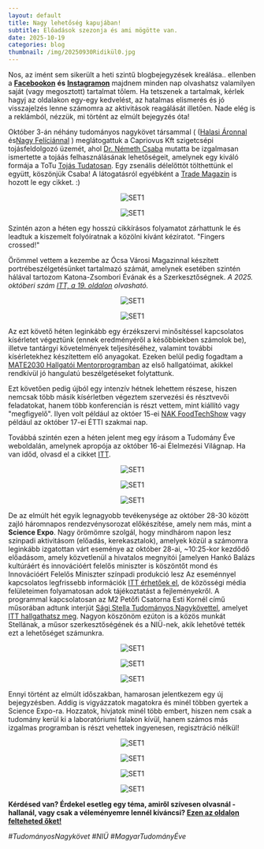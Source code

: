 ```yaml
---
layout: default
title: Nagy lehetőség kapujában!
subtitle: Előadások szezonja és ami mögötte van.
date: 2025-10-19 
categories: blog
thumbnail: /img/20250930Ridikül0.jpg
---
```


Nos, az imént sem sikerült a heti szintű blogbejegyzések kreálása.. ellenben a  [**Facebookon**](https://www.facebook.com/profile.php?id=61575576670042) **és** [**Instagramon**](https://www.instagram.com/boncsibalazs_tudomanynagykovet/) majdnem minden nap olvashatsz valamilyen saját (vagy megosztott) tartalmat tőlem.
Ha tetszenek a tartalmak, kérlek hagyj az oldalakon egy-egy kedvelést, az hatalmas elismerés és jó visszajelzés lenne számomra az aktivitások reagálását illetően.
Nade elég is a reklámból, nézzük, mi történt az elmúlt bejegyzés óta!

Október 3-án néhány tudományos nagykövet társammal ( ([Halasi Áronnal](https://www.facebook.com/profile.php?id=61575395624488) és[Nagy Felíciánnal](https://www.facebook.com/space.felician) ) meglátogattuk a Capriovus Kft szigetcsépi tojásfeldolgozó üzemét, ahol [Dr. Németh Csaba](https://igenyesferfi.hu/uzlet-siker/dr-nemeth-csaba-bebizonyitotta-valoban-tojasbol-lesz-a-csoda.php) mutatta be izgalmasan ismertette a tojáás felhasználásának lehetőségeit, amelynek egy kiváló formája a ToTu [Tojás Tudatosan](https://capriovus.eu/totu-termekek/).
Egy zsenális délelőttöt tölthettünk el együtt, köszönjük Csaba!
A látogatásról egyébként a [Trade Magazin](https://trademagazin.hu/hu/tudomanyos-nagykovetek-latogattak-a-szigetcsepi-tojasfeldolgozo-uzembe/?fbclid=IwY2xjawNgEgFleHRuA2FlbQIxMQABHhN-ABX8NlNfAUjQl10Ces4v1cnXhsq1Bp3tMfZLyjeqbtlc1D8NGXifmuBz_aem_G01rq9y31BxP3v24YeDKwA) is hozott le egy cikket. :)


<p align="center">
  <img src="/img/20250930Ridikül1.jpg" alt="SET1" style="max-width:50%;">
</p>

<p align="center">
  <img src="/img/20250930Ridikül1.jpg" alt="SET1" style="max-width:50%;">
</p>

Szintén azon a héten egy hosszú cikkírásos folyamatot zárhattunk le és leadtuk a kiszemelt folyóíratnak a közölni kívánt kézíratot. "Fingers crossed!"

Örömmel vettem a kezembe az Ócsa Városi Magazinnal készített portrébeszélgetésünket tartalmazó számát, amelynek esetében szintén hálával tartozom Katona-Zsombori Évának és a Szerkesztőségnek.
_A 2025. októberi szám [ITT, a 19. oldalon](https://ocsa.hu/magazin/2025.-oktoberi-szam_112923.pdf) olvasható._

<p align="center">
  <img src="/img/20250930Ridikül1.jpg" alt="SET1" style="max-width:50%;">
</p>

<p align="center">
  <img src="/img/20250930Ridikül1.jpg" alt="SET1" style="max-width:50%;">
</p>

Az ezt követő héten leginkább egy érzékszervi minősítéssel kapcsolatos kísérletet végeztünk (ennek eredményéről a későbbiekben számolok be), illetve tantárgyi követelmények teljesítéséhez, valamint további kísérletekhez készítettem elő anyagokat. Ezeken belül pedig fogadtam a [MATE2030 Hallgatói Mentorprogramban](https://uni-mate.hu/hallgat%C3%B3i-mentorprogram) az első hallgatóimat, akikkel rendkívül jó hangulatú beszélgetéseket folytattunk.

Ezt követően pedig újból egy intenzív hétnek lehettem részese, hiszen nemcsak több másik kísérletben végeztem szervezési és résztvevői feladatokat, hanem több konferencián is részt vettem, mint kiállító vagy "megfigyelő". Ilyen volt például az októer 15-ei [NAK FoodTechShow](https://www.nak.hu/sajto/sajtokozlemenyek/109414-sikerrel-zarult-a-foodtechshow) vagy például az október 17-ei ÉTTI szakmai nap.

Továbbá szintén ezen a héten jelent meg egy írásom a Tudomány Éve weboldalán, amelynek apropója az október 16-ai Élelmezési Világnap. Ha van időd, olvasd el a cikket [ITT](https://www.tudomanyeve.hu/post/ne-etesd-a-kukat-avagy-azok-volnank-mint-amit-nem-eszunk-meg).

<p align="center">
  <img src="/img/20250930Ridikül1.jpg" alt="SET1" style="max-width:50%;">
</p>

<p align="center">
  <img src="/img/20250930Ridikül1.jpg" alt="SET1" style="max-width:50%;">
</p>

<p align="center">
  <img src="/img/20250930Ridikül1.jpg" alt="SET1" style="max-width:50%;">
</p>

De az elmúlt hét egyik legnagyobb tevékenysége az október 28-30 között zajló háromnapos rendezvénysorozat előkészítése, amely nem más, mint a **Science Expo**. Nagy örömömre szolgál, hogy mindhárom napon lesz színpadi aktivitásom (előadás, kerekasztalok), amelyek közül a számomra leginkább izgatottan várt eseménye az október 28-ai, ~10:25-kor kezdődő előadásom, amely közvetlenül a hivatalos megnyitói [amelyen Hankó Balázs kultúráért és innovációért felelős miniszter is köszöntőt mond és Innovációért Felelős Miniszter színpadi produkció lesz
Az eseménnyel kapcsolatos legfrissebb információk [ITT érhetőek el](https://www.facebook.com/events/1477338803539713), de közösségi média felületeimen folyamatosan adok tájékoztatást a fejleményekről.
A programmal kapcsolatosan az M2 Petőfi Csatorna Esti Kornél című műsorában adtunk interjút [Sági Stella Tudományos Nagykövettel](https://www.facebook.com/ssagistella), amelyet [ITT hallgathatsz meg](https://mediaklikk.hu/video/2025/10/16/science-expo-2025). Nagyon köszönöm ezúton is a közös munkát Stellának, a műsor szerkesztőségének és a NIÜ-nek, akik lehetővé tették ezt a lehetőséget számunkra.

<p align="center">
  <img src="/img/20250930Ridikül1.jpg" alt="SET1" style="max-width:50%;">
</p>

<p align="center">
  <img src="/img/20250930Ridikül1.jpg" alt="SET1" style="max-width:50%;">
</p>

<p align="center">
  <img src="/img/20250930Ridikül1.jpg" alt="SET1" style="max-width:50%;">
</p>

Ennyi történt az elmúlt időszakban, hamarosan jelentkezem egy új bejegyzésben. Addig is vigyázzatok magatokra és minél többen gyertek a Science Expo-ra. Hozzatok, hívjatok minél több embert, hiszen nem csak a tudomány kerül ki a laboratóriumi falakon kívül, hanem számos más izgalmas programban is részt vehettek ingyenesen, regisztráció nélkül!

<p align="center">
  <img src="/img/20250930Ridikül1.jpg" alt="SET1" style="max-width:50%;">
</p>

<p align="center">
  <img src="/img/20250930Ridikül1.jpg" alt="SET1" style="max-width:50%;">
</p>

<p align="center">
  <img src="/img/20250930Ridikül1.jpg" alt="SET1" style="max-width:50%;">
</p>

<p align="center">
  <img src="/img/20250930Ridikül1.jpg" alt="SET1" style="max-width:50%;">
</p>



**Kérdésed van? Érdekel esetleg egy téma, amiről szívesen olvasnál - hallanál, vagy csak a véleményemre lennél kíváncsi? [Ezen az oldalon felteheted őket!](https://www.facebook.com/profile.php?id=61575576670042)**

*#TudományosNagykövet #NIÜ #MagyarTudományÉve*


